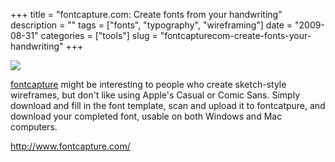 +++
title = "fontcapture.com: Create fonts from your handwriting"
description = ""
tags = ["fonts", "typography", "wireframing"]
date = "2009-08-31"
categories = ["tools"]
slug = "fontcapturecom-create-fonts-your-handwriting"
+++


<div class="tool-screenshot mb1"><a href="http://www.fontcapture.com/"><img id="bluga-thumbnail-2710" class="bluga-thumbnail custom" src="//media.konigi.com/bluga/
wt522fdeae09b7e_custom.jpg"/></a></div><p><a href="http://www.fontcapture.com/">fontcapture</a> might be interesting to people who create sketch-style wireframes, but don't like using Apple's Casual or Comic Sans. Simply download and fill in the font template, scan and upload it to fontcatpure, and download your completed font, usable on both Windows and Mac computers.</p>
  
<p><a href="http://www.fontcapture.com/">http://www.fontcapture.com/</a></p>
      
